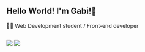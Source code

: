 ## Hello World! I'm Gabi!👋
👩‍💻 Web Development student / Front-end developer
 
 ##
 
 <div> 
  <a href = "mailto:gabriela.nagamuta@gmail.com" target="_blank"><img src="https://img.shields.io/badge/-Gmail-%23333?style=for-the-badge&logo=gmail&logoColor=white"></a>
  <a href="https://www.linkedin.com/in/gabriela-nagamuta-718b84211/" target="_blank"><img src="https://img.shields.io/badge/-LinkedIn-%230077B5?style=for-the-badge&logo=linkedin&logoColor=white"></a> 
 </div>

